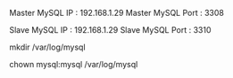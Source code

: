 Master MySQL IP : 192.168.1.29
Master MySQL Port : 3308

Slave MySQL IP : 192.168.1.29
Slave MySQL Port : 3310

mkdir /var/log/mysql

chown mysql:mysql /var/log/mysql


